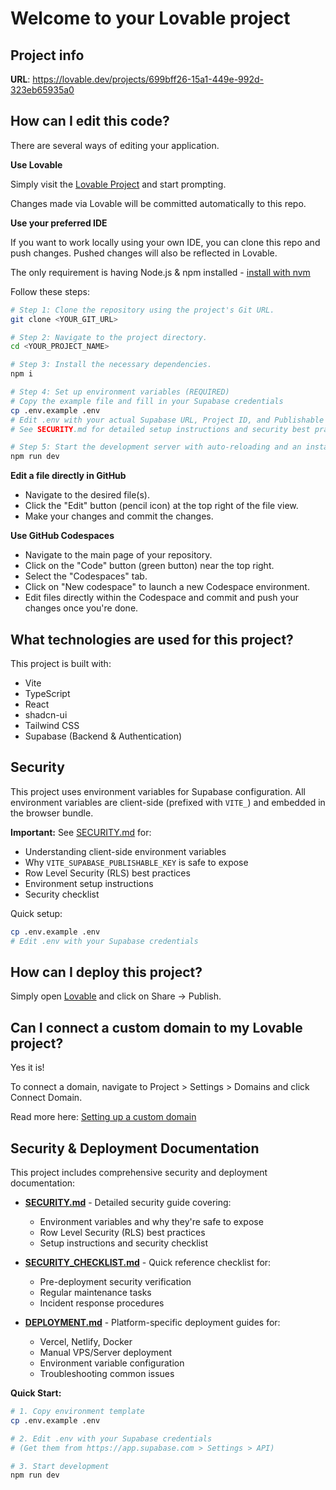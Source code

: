 # Welcome to your Lovable project

## Project info

**URL**: https://lovable.dev/projects/699bff26-15a1-449e-992d-323eb65935a0

## How can I edit this code?

There are several ways of editing your application.

**Use Lovable**

Simply visit the [Lovable Project](https://lovable.dev/projects/699bff26-15a1-449e-992d-323eb65935a0) and start prompting.

Changes made via Lovable will be committed automatically to this repo.

**Use your preferred IDE**

If you want to work locally using your own IDE, you can clone this repo and push changes. Pushed changes will also be reflected in Lovable.

The only requirement is having Node.js & npm installed - [install with nvm](https://github.com/nvm-sh/nvm#installing-and-updating)

Follow these steps:

```sh
# Step 1: Clone the repository using the project's Git URL.
git clone <YOUR_GIT_URL>

# Step 2: Navigate to the project directory.
cd <YOUR_PROJECT_NAME>

# Step 3: Install the necessary dependencies.
npm i

# Step 4: Set up environment variables (REQUIRED)
# Copy the example file and fill in your Supabase credentials
cp .env.example .env
# Edit .env with your actual Supabase URL, Project ID, and Publishable Key
# See SECURITY.md for detailed setup instructions and security best practices

# Step 5: Start the development server with auto-reloading and an instant preview.
npm run dev
```

**Edit a file directly in GitHub**

- Navigate to the desired file(s).
- Click the "Edit" button (pencil icon) at the top right of the file view.
- Make your changes and commit the changes.

**Use GitHub Codespaces**

- Navigate to the main page of your repository.
- Click on the "Code" button (green button) near the top right.
- Select the "Codespaces" tab.
- Click on "New codespace" to launch a new Codespace environment.
- Edit files directly within the Codespace and commit and push your changes once you're done.

## What technologies are used for this project?

This project is built with:

- Vite
- TypeScript
- React
- shadcn-ui
- Tailwind CSS
- Supabase (Backend & Authentication)

## Security

This project uses environment variables for Supabase configuration. All environment variables are client-side (prefixed with `VITE_`) and embedded in the browser bundle.

**Important:** See [SECURITY.md](./SECURITY.md) for:
- Understanding client-side environment variables
- Why `VITE_SUPABASE_PUBLISHABLE_KEY` is safe to expose
- Row Level Security (RLS) best practices
- Environment setup instructions
- Security checklist

Quick setup:
```bash
cp .env.example .env
# Edit .env with your Supabase credentials
```

## How can I deploy this project?

Simply open [Lovable](https://lovable.dev/projects/699bff26-15a1-449e-992d-323eb65935a0) and click on Share -> Publish.

## Can I connect a custom domain to my Lovable project?

Yes it is!

To connect a domain, navigate to Project > Settings > Domains and click Connect Domain.

Read more here: [Setting up a custom domain](https://docs.lovable.dev/tips-tricks/custom-domain#step-by-step-guide)

## Security & Deployment Documentation

This project includes comprehensive security and deployment documentation:

- **[SECURITY.md](./SECURITY.md)** - Detailed security guide covering:
  - Environment variables and why they're safe to expose
  - Row Level Security (RLS) best practices
  - Setup instructions and security checklist
  
- **[SECURITY_CHECKLIST.md](./SECURITY_CHECKLIST.md)** - Quick reference checklist for:
  - Pre-deployment security verification
  - Regular maintenance tasks
  - Incident response procedures
  
- **[DEPLOYMENT.md](./DEPLOYMENT.md)** - Platform-specific deployment guides for:
  - Vercel, Netlify, Docker
  - Manual VPS/Server deployment
  - Environment variable configuration
  - Troubleshooting common issues

**Quick Start:**
```bash
# 1. Copy environment template
cp .env.example .env

# 2. Edit .env with your Supabase credentials
# (Get them from https://app.supabase.com > Settings > API)

# 3. Start development
npm run dev
```

